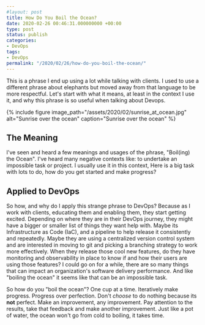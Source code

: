 ```yaml
---
#layout: post
title: How Do You Boil the Ocean?
date: 2020-02-26 00:46:31.000000000 +00:00
type: post
status: publish
categories:
- DevOps
tags:
- DevOps
permalink: "/2020/02/26/how-do-you-boil-the-ocean/"
---
```

This is a phrase I end up using a lot while talking with clients. I used to use a different phrase about elephants but moved away from that language to be more respectful. Let's start with what it means, at least in the context I use it, and why this phrase is so useful when talking about Devops.

{% include figure image_path="/assets/2020/02/sunrise_at_ocean.jpg" alt="Sunrise over the ocean" caption="Sunrise over the ocean" %}

## The Meaning

I've seen and heard a few meanings and usages of the phrase, "Boil(ing) the Ocean". I've heard many negative contexts like: to undertake an impossible task or project. I usually use it in this context, Here is a big task with lots to do, how do you get started and make progress?

## Applied to DevOps

So how, and why do I apply this strange phrase to DevOps? Because as I work with clients, educating them and enabling them, they start getting excited. Depending on where they are in their DevOps journey, they might have a bigger or smaller list of things they want help with. Maybe its Infrastructure as Code (IaC), and a pipeline to help release it consistently and repeatedly. Maybe they are using a centralized version control system and are interested in moving to git and picking a branching strategy to work more effectively. When they release those cool new features, do they have monitoring and observability in place to know if and how their users are using those features? I could go on for a while, there are so many things that can impact an organization's software delivery performance. And like "boiling the ocean" it seems like that can be an impossible task.

So how do you "boil the ocean"? One cup at a time. Iteratively make progress. Progress over perfection. Don't _choose_ to do nothing because its **not** perfect. Make an improvement, any improvement. Pay attention to the results, take that feedback and make another improvement. Just like a pot of water, the ocean won't go from cold to boiling, it takes time.